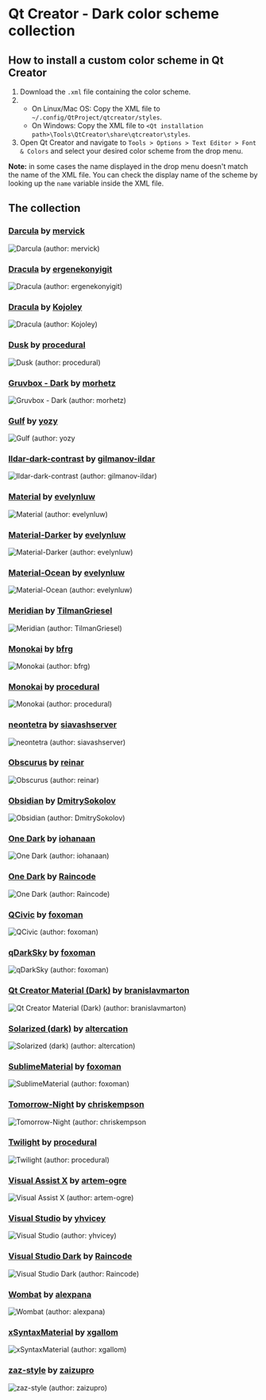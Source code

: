 # Qt Creator - Dark color scheme collection

## How to install a custom color scheme in Qt Creator

1. Download the `.xml` file containing the color scheme.
2. 
    - On Linux/Mac OS: Copy the XML file to `~/.config/QtProject/qtcreator/styles`.
    - On Windows: Copy the XML file to `<Qt installation path>\Tools\QtCreator\share\qtcreator\styles`.
3. Open Qt Creator and navigate to `Tools > Options > Text Editor > Font & Colors` and select your desired color scheme from the drop menu.

**Note:** in some cases the name displayed in the drop menu doesn't match the name of the XML file. You can check the display name of the scheme by looking up the `name` variable inside the XML file.

## The collection

### [Darcula](https://github.com/mervick/Qt-Creator-Darcula) by [mervick]
![](img/darcula-by-mervick.png "Darcula (author: mervick)")

### [Dracula](https://github.com/dracula/qtcreator) by [ergenekonyigit]
![](img/dracula-by-ergenekonyigit.png "Dracula (author: ergenekonyigit)")

### [Dracula](https://github.com/Kojoley/qss-dracula) by [Kojoley]
![](img/dracula-by-kojoley.png "Dracula (author: Kojoley)")

### [Dusk](https://github.com/procedural/qtcreator_themes) by [procedural]
![](img/dusk-by-procedural.png "Dusk (author: procedural)")

### [Gruvbox - Dark](https://github.com/morhetz/gruvbox-contrib/tree/master/qtcreator) by [morhetz]
![](img/gruvbox-dark-by-morhetz.png "Gruvbox - Dark (author: morhetz)")

### [Gulf](https://yozy.net/2011/05/a-nice-dark-color-theme-for-qtcreator) by [yozy]
![](img/gulf-by-yozy.png "Gulf (author: yozy")

### [Ildar-dark-contrast](https://github.com/gilmanov-ildar/qtcreator-themes) by [gilmanov-ildar]
![](img/ildar-dark-contrast-by-gilmanov-ildar.png "Ildar-dark-contrast (author: gilmanov-ildar)")

### [Material](https://github.com/evelynluw/qt-creator-material-themes) by [evelynluw]
![](img/material-by-evelynluw.png "Material (author: evelynluw)")

### [Material-Darker](https://github.com/evelynluw/qt-creator-material-themes) by [evelynluw]
![](img/material-darker-by-evelynluw.png "Material-Darker (author: evelynluw)")

### [Material-Ocean](https://github.com/evelynluw/qt-creator-material-themes) by [evelynluw]
![](img/material-ocean-by-evelynluw.png "Material-Ocean (author: evelynluw)")

### [Meridian](https://github.com/TilmanGriesel/qt-creator-meridian) by [TilmanGriesel]
![](img/meridian-by-tilmangriesel.png "Meridian (author: TilmanGriesel)")

### [Monokai](https://github.com/bfrg/qtcreator-monokai) by [bfrg]
![](img/monokai-by-bfrg.png "Monokai (author: bfrg)")

### [Monokai](https://github.com/procedural/qtcreator_themes) by [procedural]
![](img/monokai-by-procedural.png "Monokai (author: procedural)")

### [neontetra](https://github.com/siavashserver/neontetra-theme) by [siavashserver]
![](img/neontetra-by-siavashserver.png "neontetra (author: siavashserver)")

### [Obscurus](https://github.com/reinar/qt-creator-obscurus) by [reinar]
![](img/obscurus-by-reinar.png "Obscurus (author: reinar)")

### [Obsidian](https://github.com/DmitrySokolov/qtcreator-obsidian-theme) by [DmitrySokolov]
![](img/obsidian-by-dmitrysokolov.png "Obsidian (author: DmitrySokolov)")

### [One Dark](https://gitlab.com/iohanaan/qtcreator-onedark) by [iohanaan]
![](img/one-dark-by-iohanaan.png "One Dark (author: iohanaan)")

### [One Dark](https://github.com/Raincode/QtCreator-Color-Schemes) by [Raincode]
![](img/one-dark-by-raincode.png "One Dark (author: Raincode)")

### [QCivic](https://github.com/foxoman/qcivic) by [foxoman]
![](img/qcivic-by-foxoman.png "QCivic (author: foxoman)")

### [qDarkSky](https://github.com/foxoman/qDarkSky) by [foxoman]
![](img/qdarksky-by-foxoman.png "qDarkSky (author: foxoman)")

### [Qt Creator Material (Dark)](https://github.com/branislavmarton/Qt-Creator-Material-Theme-Dark) by [branislavmarton]
![](img/qt-creator-material-dark-by-branislavmarton.png "Qt Creator Material (Dark) (author: branislavmarton)")

### [Solarized (dark)](https://github.com/altercation/solarized) by [altercation]
![](img/solarized-dark-by-altercation.png "Solarized (dark) (author: altercation)")

### [SublimeMaterial](https://github.com/foxoman/sublimematerial) by [foxoman]
![](img/sublimematerial-by-foxoman.png "SublimeMaterial (author: foxoman)")

### [Tomorrow-Night](https://github.com/chriskempson/tomorrow-theme) by [chriskempson]
![](img/tomorrow-night-by-chriskempson.png "Tomorrow-Night (author: chriskempson")

### [Twilight](https://github.com/procedural/qtcreator_themes) by [procedural]
![](img/twilight-by-procedural.png "Twilight (author: procedural)")

### [Visual Assist X](https://github.com/artem-ogre/visual-assist-theme-qtcreator) by [artem-ogre]
![](img/visual-assist-x-by-artem-ogre.png "Visual Assist X (author: artem-ogre)")

### [Visual Studio](https://github.com/yhvicey/Visual-Studio-2015-Dark-Theme-for-Qt-Creator) by [yhvicey]
![](img/visual-studio-by-yhvicey.png "Visual Studio (author: yhvicey)")

### [Visual Studio Dark](https://github.com/Raincode/QtCreator-Color-Schemes) by [Raincode]
![](img/visual-studio-dark-by-raincode.png "Visual Studio Dark (author: Raincode)") 

### [Wombat](https://github.com/alexpana/qt-creator-wombat-theme) by [alexpana]
![](img/wombat-by-alexpana.png "Wombat (author: alexpana)")

### [xSyntaxMaterial](https://github.com/xgallom/qt-creator-XSyntaxMaterial) by [xgallom]
![](img/xsyntaxmaterial-by-xgallom.png "xSyntaxMaterial (author: xgallom)")

### [zaz-style](https://github.com/zaizupro/qt-creator-zaz-style-theme) by [zaizupro]
![](img/zaz-style-by-zaizupro.png "zaz-style (author: zaizupro)")

<!--- Author URLs -->
[alexpana]: https://github.com/alexpana
[altercation]: https://github.com/altercation
[artem-ogre]: https://github.com/artem-ogre
[bfrg]: https://github.com/bfrg
[branislavmarton]: https://github.com/branislavmarton
[chriskempson]: https://github.com/chriskempson
[DmitrySokolov]: https://github.com/DmitrySokolov
[ergenekonyigit]: https://github.com/ergenekonyigit
[evelynluw]: https://github.com/evelynluw
[foxoman]: https://github.com/foxoman
[gilmanov-ildar]: https://github.com/gilmanov-ildar
[iohanaan]: https://gitlab.com/iohanaan
[Kojoley]: https://github.com/Kojoley
[mervick]: https://github.com/mervick
[morhetz]: https://github.com/morhetz
[procedural]: https://github.com/procedural
[Raincode]: https://github.com/Raincode
[reinar]: https://github.com/reinar
[siavashserver]: https://github.com/siavashserver
[TilmanGriesel]: https://github.com/TilmanGriesel
[xgallom]: https://github.com/xgallom
[yhvicey]: https://github.com/yhvicey
[yozy]: https://yozy.net/2011/05/a-nice-dark-color-theme-for-qtcreator
[zaizupro]: https://github.com/zaizupro
